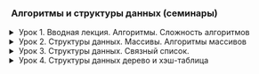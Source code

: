 ### Алгоритмы и структуры данных (семинары)

<details class="desc" data-name="lesson1"><summary>Урок 1. Вводная лекция. Алгоритмы. Сложность алгоритмов</summary>

[Работа во время семинара][work1]

</details>

<details class="desc" data-name="lesson2"><summary>Урок 2. Структуры данных. Массивы. Алгоритмы массивов</summary>

[Работа во время семинара][work2]\
[Домашнее задание][home2]

```text
Реализовать алгоритм пирамидальной сортировки (сортировка кучей).
```

</details>

<details class="desc" data-name="lesson3"><summary>Урок 3. Структуры данных. Связный список.</summary>

[Работа во время семинара][work3]\
[Домашнее задание][home3]

```text
Необходимо реализовать метод разворота связного списка (двухсвязного или односвязного на выбор).
```

</details>

<details class="desc" data-name="lesson4"><summary>Урок 4. Структуры данных дерево и хэш-таблица</summary>

[Работа во время семинара][work4]\
[Домашнее задание][home4]

```text
Необходимо превратить собранное на семинаре дерево поиска в полноценное левостороннее красно-черное дерево.
И реализовать в нем метод добавления новых элементов с балансировкой.

Красно-черное дерево имеет следующие критерии:
• Каждая нода имеет цвет (красный или черный)
• Корень дерева всегда черный
• Новая нода всегда красная
• Красные ноды могут быть только левым ребенком
• У краной ноды все дети черного цвета

Соответственно, чтобы данные условия выполнялись, после добавления элемента в дерево необходимо произвести
балансировку, благодаря которой все критерии выше станут валидными. Для балансировки существует 3 операции
– левый малый поворот, правый малый поворот и смена цвета.

Данная промежуточная аттестация оценивается по системе "зачет" / "не зачет"
"Зачет" ставится, если слушатель успешно выполнил
"Незачет"" ставится, если слушатель успешно выполнил

Критерии оценивания:
Слушатель превратить собранное на семинаре дерево поиска в полноценное левостороннее красно-черное дерево.
И реализовать в нем метод добавления новых элементов с балансировкой.
```

</details>

<details class="desc" style="display: none"><summary>Стили для IDE</summary>

<style>
.desc {
    margin: 0 0 0 1em;
    padding: 0 0 1em;
}
.desc summary {
    margin: 0 0 -1em;
    list-style-position: outside;
    cursor: pointer;
    
}
.desc pre {
    border: 1px solid #37b;
    margin: -1em 0 1.5em;
    padding: 0.3em 0.6em;
}
</style>

</details>

[work1]: src/main/java/lesson1/work/Main.java
[work2]: src/main/java/lesson2/work/Main.java
[home2]: src/main/java/lesson2/homework/
[work3]: src/main/java/lesson3/work/Main.java
[home3]: src/main/java/lesson3/homework/
[work4]: src/main/java/lesson4/work/Main.java
[home4]: src/main/java/lesson4/homework/